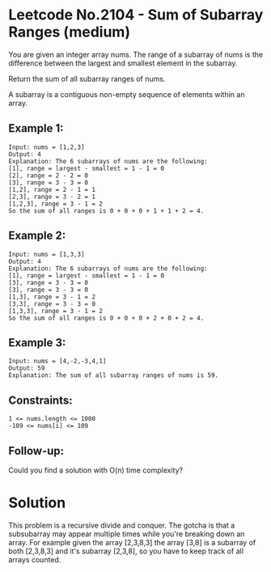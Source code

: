 # Leetcode No.2104 - Sum of Subarray Ranges (medium)

You are given an integer array nums. The range of a subarray of nums is the difference between the largest and smallest element in the subarray.

Return the sum of all subarray ranges of nums.

A subarray is a contiguous non-empty sequence of elements within an array.

## Example 1:

    Input: nums = [1,2,3]
    Output: 4
    Explanation: The 6 subarrays of nums are the following:
    [1], range = largest - smallest = 1 - 1 = 0 
    [2], range = 2 - 2 = 0
    [3], range = 3 - 3 = 0
    [1,2], range = 2 - 1 = 1
    [2,3], range = 3 - 2 = 1
    [1,2,3], range = 3 - 1 = 2
    So the sum of all ranges is 0 + 0 + 0 + 1 + 1 + 2 = 4.

## Example 2:

    Input: nums = [1,3,3]
    Output: 4
    Explanation: The 6 subarrays of nums are the following:
    [1], range = largest - smallest = 1 - 1 = 0
    [3], range = 3 - 3 = 0
    [3], range = 3 - 3 = 0
    [1,3], range = 3 - 1 = 2
    [3,3], range = 3 - 3 = 0
    [1,3,3], range = 3 - 1 = 2
    So the sum of all ranges is 0 + 0 + 0 + 2 + 0 + 2 = 4.

## Example 3:

    Input: nums = [4,-2,-3,4,1]
    Output: 59
    Explanation: The sum of all subarray ranges of nums is 59.

## Constraints:

    1 <= nums.length <= 1000
    -109 <= nums[i] <= 109

## Follow-up: 
Could you find a solution with O(n) time complexity?


# Solution
This problem is a recursive divide and conquer.  The gotcha is that a subsubarray may appear multiple times while you're breaking down an array.  For example given the array [2,3,8,3] the array [3,8] is a subarray of both [2,3,8,3] and it's subarray [2,3,8], so you have to keep track of all arrays counted.
